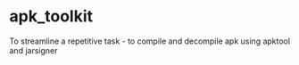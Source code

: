 # apk_toolkit
To streamline a repetitive task - to compile and decompile apk using apktool and jarsigner
